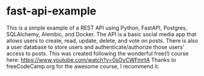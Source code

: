 # fast-api-example
 This is a simple example of a REST API using Python, FastAPI, Postgres, SQLAlchemy, Alembic, and Docker. The API is a basic social media app that allows users to create, read, update, delete, and vote on posts. There is also a user database to store users and authenticate/authorize those users' access to posts. This was created following the wonderful free(!) course here: https://www.youtube.com/watch?v=0sOvCWFmrtA
 Thanks to freeCodeCamp.org for the awesome course, I recommend it.